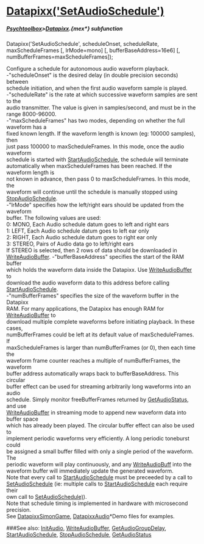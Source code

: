# [Datapixx('SetAudioSchedule')](Datapixx-SetAudioSchedule) 
##### [Psychtoolbox](Psychtoolbox)>[Datapixx](Datapixx).{mex*} subfunction

Datapixx('SetAudioSchedule', scheduleOnset, scheduleRate, maxScheduleFrames [, lrMode=mono] [, bufferBaseAddress=16e6] [, numBufferFrames=maxScheduleFrames]);

Configure a schedule for autonomous audio waveform playback.  
-"scheduleOnset" is the desired delay (in double precision seconds) between  
schedule initiation, and when the first audio waveform sample is played.  
-"scheduleRate" is the rate at which successive waveform samples are sent to the  
audio transmitter. The value is given in samples/second, and must be in the  
range 8000-96000.  
-"maxScheduleFrames" has two modes, depending on whether the full waveform has a  
fixed known length. If the waveform length is known (eg: 100000 samples), then  
just pass 100000 to maxScheduleFrames. In this mode, once the audio waveform  
schedule is started with [StartAudioSchedule](StartAudioSchedule), the schedule will terminate  
automatically when maxScheduleFrames has been reached. If the waveform length is  
not known in advance, then pass 0 to maxScheduleFrames. In this mode, the  
waveform will continue until the schedule is manually stopped using  
[StopAudioSchedule](StopAudioSchedule).  
-"lrMode" specifies how the left/right ears should be updated from the waveform  
buffer. The following values are used:  
   0: MONO,   Each Audio schedule datum goes to left and right ears  
   1: LEFT,   Each Audio schedule datum goes to left ear only  
   2: RIGHT,  Each Audio schedule datum goes to right ear only  
   3: STEREO, Pairs of Audio data go to left/right ears  
If STEREO is selected, then 2 rows of data should be downloaded in  
[WriteAudioBuffer](WriteAudioBuffer). -"bufferBaseAddress" specifies the start of the RAM buffer  
which holds the waveform data inside the Datapixx. Use [WriteAudioBuffer](WriteAudioBuffer) to  
download the audio waveform data to this address before calling  
[StartAudioSchedule](StartAudioSchedule).  
-"numBufferFrames" specifies the size of the waveform buffer in the Datapixx  
RAM. For many applications, the Datapixx has enough RAM for [WriteAudioBuffer](WriteAudioBuffer) to  
download multiple complete waveforms before initiating playback. In these cases,  
numBufferFrames could be left at its default value of maxScheduleFrames. If  
maxScheduleFrames is larger than numBufferFrames (or 0), then each time the  
waveform frame counter reaches a multiple of numBufferFrames, the waveform  
buffer address automatically wraps back to bufferBaseAddress. This circular  
buffer effect can be used for streaming arbitrarily long waveforms into an audio  
schedule. Simply monitor freeBufferFrames returned by [GetAudioStatus](GetAudioStatus), and use  
[WriteAudioBuffer](WriteAudioBuffer) in streaming mode to append new waveform data into buffer space  
which has already been played. The circular buffer effect can also be used to  
implement periodic waveforms very efficiently. A long periodic toneburst could  
be assigned a small buffer filled with only a single period of the waveform. The  
periodic waveform will play continuously, and any [WriteAudioBuff](WriteAudioBuff) into the  
waveform buffer will immediately update the generated waveform.  
Note that every call to [StartAudioSchedule](StartAudioSchedule) must be preceeded by a call to  
[SetAudioSchedule](SetAudioSchedule) (ie: multiple calls to [StartAudioSchedule](StartAudioSchedule) each require their  
own call to [SetAudioSchedule)](SetAudioSchedule)).  
Note that schedule timing is implemented in hardware with microsecond precision.  
See [DatapixxSimonGame](DatapixxSimonGame), [DatapixxAudio](DatapixxAudio)\*Demo files for examples.  
  


###See also:
[InitAudio](Datapixx-InitAudio), [WriteAudioBuffer](Datapixx-WriteAudioBuffer), [GetAudioGroupDelay](Datapixx-GetAudioGroupDelay), [StartAudioSchedule](Datapixx-StartAudioSchedule), [StopAudioSchedule](Datapixx-StopAudioSchedule), [GetAudioStatus](Datapixx-GetAudioStatus)
